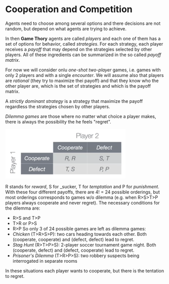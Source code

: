 # Cooperation and Competition

Agents need to choose among several options and there decisions are not random, but depend on what agents are trying to achieve.

In then **Game Thory** agents are called _players_ and each one of them has a set of options for behavior, called _strategies_. For each strategy, each player receives a _payoff_ that may depend on the strategies selected by other players. All of these ingredients can be summarized in the so called _payoff matrix_.

For now we will consider onlu _one-shot two-player_ games, i.e. games with only 2 players and with a single _encounter_. We will assume also that players are _rational_ (they try to maximize thei payoff) and that they know who the other player are, which is the set of strategies and which is the payoff matrix.

A _strictly dominant strategy_ is a strategy that maximize the payoff regardless the strategies chosen by other players.

_Dilemma games_ are those where no matter what choice a player makes, there is always the possibility the he feels "regret".

![](assets/markdown-img-paste-20211010181211605.png)

R stands for _reward_, S for _sucker, T for _temptation_ and P for _punishment_. With these four different payoffs, there are 4! = 24 possible orderings, but most orderings corresponds to games w/o dilemma (e.g. when R>S>T>P players always cooperate and never regret). The necessary conditions for the dilemma are:
 - R>S and T>P
 - T>R or P>S
 - R>P
So only 3 of 24 possible games are left as dilemma games:
 - _Chicken_ (T>R>S>P): two cars heading towards each other. Both (cooperate, cooperate) and (defect, defect) lead to regret.
 - _Stag Hunt_ (R>T>P>S): 2-player soccer tournament game night. Both (cooperate, defect) and (defect, cooperate) lead to regret.
 - _Prisoner's Dilemma_ (T>R>P>S): two robbery suspects being interrogated in separate rooms

In these situations each player wants to cooperate, but there is the tentation to regret.
